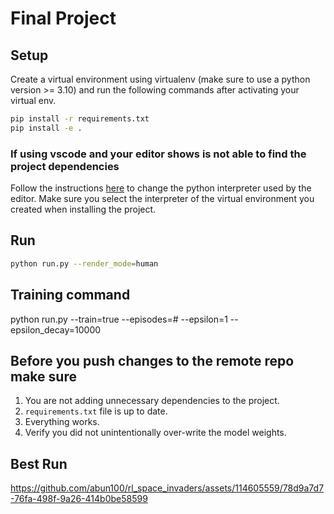 # Final Project

## Setup
Create a virtual environment using virtualenv (make sure to use a python version >= 3.10) and run the following commands after activating your virtual env.

```sh
pip install -r requirements.txt
pip install -e .
```

### If using vscode and your editor shows is not able to find the project dependencies
Follow the instructions [here](https://code.visualstudio.com/docs/python/environments#_working-with-python-interpreters) to change the python interpreter used by the editor. Make sure you select the interpreter of the virtual environment you created when installing the project.

## Run
```sh
python run.py --render_mode=human
```
## Training command
python run.py --train=true --episodes=# --epsilon=1 --epsilon_decay=10000

## Before you push changes to the remote repo make sure 

1. You are not adding unnecessary dependencies to the project. 
2. `requirements.txt` file is up to date.
3. Everything works.
4. Verify you did not unintentionally over-write the model weights.

## Best Run
https://github.com/abun100/rl_space_invaders/assets/114605559/78d9a7d7-76fa-498f-9a26-414b0be58599


